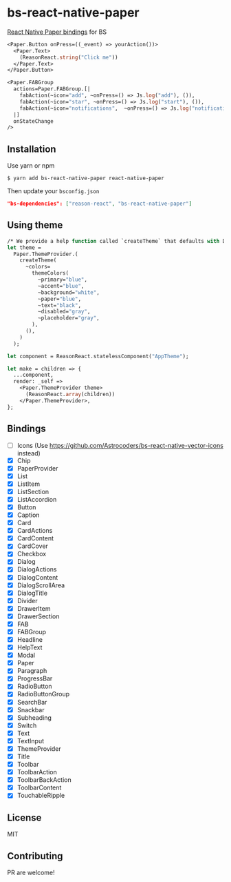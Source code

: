 # bs-react-native-paper

[React Native Paper bindings](https://github.com/callstack/react-native-paper) for BS

```ocaml
<Paper.Button onPress=((_event) => yourAction())>
  <Paper.Text>
    (ReasonReact.string("Click me"))
  </Paper.Text>
</Paper.Button>
```

```ocaml
<Paper.FABGroup
  actions=Paper.FABGroup.[|
    fabAction(~icon="add", ~onPress=() => Js.log("add"), ()),
    fabAction(~icon="star", ~onPress=() => Js.log("start"), ()),
    fabAction(~icon="notifications",  ~onPress=() => Js.log("notifications"), ()),
  |]
  onStateChange
/>
```

## Installation

Use yarn or npm

```
$ yarn add bs-react-native-paper react-native-paper
```

Then update your `bsconfig.json`

```json
"bs-dependencies": ["reason-react", "bs-react-native-paper"]
```

## Using theme

```ocaml
/* We provide a help function called `createTheme` that defaults with DefaultTheme */
let theme =
  Paper.ThemeProvider.(
    createTheme(
      ~colors=
        themeColors(
          ~primary="blue",
          ~accent="blue",
          ~background="white",
          ~paper="blue",
          ~text="black",
          ~disabled="gray",
          ~placeholder="gray",
        ),
      (),
    )
  );

let component = ReasonReact.statelessComponent("AppTheme");

let make = children => {
  ...component,
  render: _self =>
    <Paper.ThemeProvider theme>
      (ReasonReact.array(children))
    </Paper.ThemeProvider>,
};
```

## Bindings

* [ ] Icons (Use https://github.com/Astrocoders/bs-react-native-vector-icons instead)
* [x] Chip
* [x] PaperProvider
* [x] List
* [x] ListItem
* [x] ListSection
* [x] ListAccordion
* [x] Button
* [x] Caption
* [x] Card
* [x] CardActions
* [x] CardContent
* [x] CardCover
* [x] Checkbox
* [x] Dialog
* [x] DialogActions
* [x] DialogContent
* [x] DialogScrollArea
* [x] DialogTitle
* [x] Divider
* [x] DrawerItem
* [x] DrawerSection
* [x] FAB
* [x] FABGroup
* [x] Headline
* [x] HelpText
* [x] Modal
* [x] Paper
* [x] Paragraph
* [x] ProgressBar
* [x] RadioButton
* [x] RadioButtonGroup
* [x] SearchBar
* [x] Snackbar
* [x] Subheading
* [x] Switch
* [x] Text
* [x] TextInput
* [x] ThemeProvider
* [x] Title
* [x] Toolbar
* [x] ToolbarAction
* [x] ToolbarBackAction
* [x] ToolbarContent
* [x] TouchableRipple

## License

MIT

## Contributing

PR are welcome!
